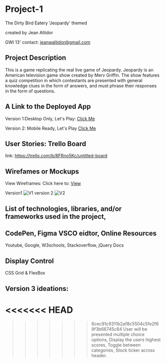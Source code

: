 # Project-1
The Dirty Bird Eatery 
'Jeopardy' themed

created by Jean Altidor

GWI 13'
contact: jeanwaltidor@gmail.com




Project Description
-
This is a game replicating the real live game of Jeopardy. Jeopardy is an American television game show created by Merv Griffin. The show features a quiz competition in which contestants are presented with general knowledge clues in the form of answers, and must phrase their responses in the form of questions. 

A Link to the Deployed App
-
Version 1:Desktop Only,
Let's Play: [Click Me](https://www.bitballoon.com/sites/denimcityproject1)

Version 2: Mobile Ready, Let's Play
[Click Me](https://www.bitballoon.com/sites/project-1-version-2)


User Stories: Trello Board 
-
link: https://trello.com/b/8FRno5Kc/untitled-board

Wirefames or Mockups 
-
View Wireframes:
Click here to: [View](https://www.figma.com/file/f6hFhrx9jofwWUdSkiJJfhSD/Untitled)

Version1 ![V1](https://github.com/DenimCity/Project_1/blob/version2/Images/Version%201.png)
version 2 ![V2](https://github.com/DenimCity/Project_1/blob/version2/Images/Version%202.png)


List of technologies, libraries, and/or frameworks used in the project,
-
CodePen, 
Figma
VSCO eidtor,
Online Resources
- 
Youtube,
Google,
W3schools, 
Stackoverflow,
jQuery Docs

Display Control
-
CSS Grid & FlexBox

Version 3 ideations:
-
<<<<<<< HEAD
=======

>>>>>>> 6cec91c9311b2af8c5504c5fe2f69f3b66745c84
User will be presented multiple choice options,
Display the users highest scores, Toggle between categories, Stock ticker across header.


